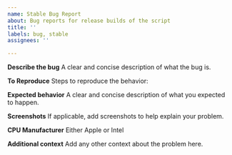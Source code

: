 ```yaml
---
name: Stable Bug Report
about: Bug reports for release builds of the script
title: ''
labels: bug, stable
assignees: ''

---
```


**Describe the bug**
A clear and concise description of what the bug is.

**To Reproduce**
Steps to reproduce the behavior:

**Expected behavior**
A clear and concise description of what you expected to happen.

**Screenshots**
If applicable, add screenshots to help explain your problem.

**CPU Manufacturer**
Either Apple or Intel

**Additional context**
Add any other context about the problem here.
